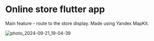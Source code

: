 # Online store flutter app

Main feature - route to the store display. Made using Yandex MapKit.

![photo_2024-09-21_19-04-39](https://github.com/user-attachments/assets/3cf7e3ad-c79d-4636-95a6-c9500e6ea157)
